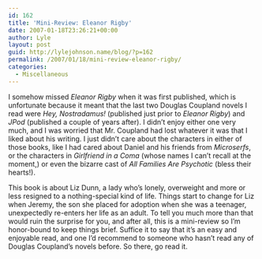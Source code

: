 ```yaml
---
id: 162
title: 'Mini-Review: Eleanor Rigby'
date: 2007-01-18T23:26:21+00:00
author: Lyle
layout: post
guid: http://lylejohnson.name/blog/?p=162
permalink: /2007/01/18/mini-review-eleanor-rigby/
categories:
  - Miscellaneous
---
```

I somehow missed _Eleanor Rigby_ when it was first published, which is unfortunate because it meant that the last two Douglas Coupland novels I read were _Hey, Nostradamus!_ (published just prior to _Eleanor Rigby_) and _JPod_ (published a couple of years after). I didn&#8217;t enjoy either one very much, and I was worried that Mr. Coupland had lost whatever it was that I liked about his writing. I just didn&#8217;t care about the characters in either of those books, like I had cared about Daniel and his friends from _Microserfs_, or the characters in _Girlfriend in a Coma_ (whose names I can&#8217;t recall at the moment,) or even the bizarre cast of _All Families Are Psychotic_ (bless their hearts!).

This book is about Liz Dunn, a lady who&#8217;s lonely, overweight and more or less resigned to a nothing-special kind of life. Things start to change for Liz when Jeremy, the son she placed for adoption when she was a teenager, unexpectedly re-enters her life as an adult. To tell you much more than that would ruin the surprise for you, and after all, this is a mini-review so I&#8217;m honor-bound to keep things brief. Suffice it to say that it&#8217;s an easy and enjoyable read, and one I&#8217;d recommend to someone who hasn&#8217;t read any of Douglas Coupland&#8217;s novels before. So there, go read it.
